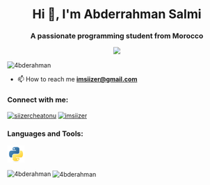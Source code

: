 <h1 align="center">Hi 👋, I'm Abderrahman Salmi</h1>
<h3 align="center">A passionate programming student from Morocco</h3>
<div id="header" align="center">
  <img src="https://i.redd.it/wmf4pf98d4l61.png" width="1000"/>
</div>
<p align="left"> 
  <img src="https://komarev.com/ghpvc/?username=4bderahman&label=Profile%20views&color=0e75b6&style=flat" alt="4bderahman" />
</p>

- 📫 How to reach me **imsiizer@gmail.com**

<h3 align="left">Connect with me:</h3>
<p align="left">
<a href="https://twitter.com/siizercheatonu" target="blank"><img align="center" src="https://raw.githubusercontent.com/rahuldkjain/github-profile-readme-generator/master/src/images/icons/Social/twitter.svg" alt="siizercheatonu" height="30" width="40" /></a>
<a href="https://discord.gg/imsiizer" target="blank"><img align="center" src="https://raw.githubusercontent.com/rahuldkjain/github-profile-readme-generator/master/src/images/icons/Social/discord.svg" alt="imsiizer" height="30" width="40" /></a>
</p>

<h3 align="left">Languages and Tools:</h3>
<p align="left"> <a href="https://www.python.org" target="_blank" rel="noreferrer"> <img src="https://raw.githubusercontent.com/devicons/devicon/master/icons/python/python-original.svg" alt="python" width="40" height="40"/> </a> </p>

<p><img align="left" src="https://github-readme-stats.vercel.app/api/top-langs?username=4bderahman&show_icons=true&locale=en&layout=compact" alt="4bderahman" /></p>

<p>&nbsp;<img align="center" src="https://github-readme-stats.vercel.app/api?username=4bderahman&show_icons=true&locale=en" alt="4bderahman" /></p>
